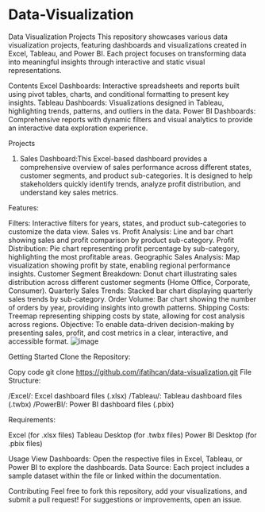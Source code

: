 # Data-Visualization

Data Visualization Projects
This repository showcases various data visualization projects, featuring dashboards and visualizations created in Excel, Tableau, and Power BI. Each project focuses on transforming data into meaningful insights through interactive and static visual representations.

Contents
Excel Dashboards: Interactive spreadsheets and reports built using pivot tables, charts, and conditional formatting to present key insights.
Tableau Dashboards: Visualizations designed in Tableau, highlighting trends, patterns, and outliers in the data.
Power BI Dashboards: Comprehensive reports with dynamic filters and visual analytics to provide an interactive data exploration experience.

Projects

1. Sales Dashboard:This Excel-based dashboard provides a comprehensive overview of sales performance across different states, customer segments, and product sub-categories. It is designed to help stakeholders quickly identify trends, analyze profit distribution, and understand key sales metrics.

Features:

Filters: Interactive filters for years, states, and product sub-categories to customize the data view.
Sales vs. Profit Analysis: Line and bar chart showing sales and profit comparison by product sub-category.
Profit Distribution: Pie chart representing profit percentage by sub-category, highlighting the most profitable areas.
Geographic Sales Analysis: Map visualization showing profit by state, enabling regional performance insights.
Customer Segment Breakdown: Donut chart illustrating sales distribution across different customer segments (Home Office, Corporate, Consumer).
Quarterly Sales Trends: Stacked bar chart displaying quarterly sales trends by sub-category.
Order Volume: Bar chart showing the number of orders by year, providing insights into growth patterns.
Shipping Costs: Treemap representing shipping costs by state, allowing for cost analysis across regions.
Objective: To enable data-driven decision-making by presenting sales, profit, and cost metrics in a clear, interactive, and accessible format.
![image](https://github.com/user-attachments/assets/dd58d64b-1739-40d2-95b2-2691005e8315)

Getting Started
Clone the Repository:


Copy code
git clone https://github.com/ifatihcan/data-visualization.git
File Structure:

/Excel/: Excel dashboard files (.xlsx)
/Tableau/: Tableau dashboard files (.twbx)
/PowerBI/: Power BI dashboard files (.pbix)

Requirements:

Excel (for .xlsx files)
Tableau Desktop (for .twbx files)
Power BI Desktop (for .pbix files)

Usage
View Dashboards: Open the respective files in Excel, Tableau, or Power BI to explore the dashboards.
Data Source: Each project includes a sample dataset within the file or linked within the documentation.

Contributing
Feel free to fork this repository, add your visualizations, and submit a pull request! For suggestions or improvements, open an issue.
